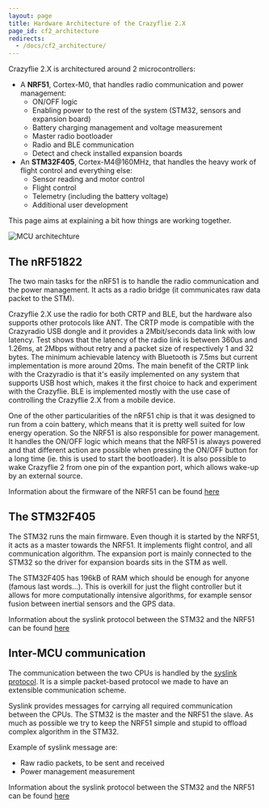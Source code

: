 ```yaml
---
layout: page
title: Hardware Architecture of the Crazyflie 2.X
page_id: cf2_architecture
redirects:
  - /docs/cf2_architecture/
---
```


Crazyflie 2.X is architectured around 2 microcontrollers:

-   A **NRF51**, Cortex-M0, that handles radio communication and power
    management:
    -   ON/OFF logic
    -   Enabling power to the rest of the system (STM32, sensors and
        expansion board)
    -   Battery charging management and voltage measurement
    -   Master radio bootloader
    -   Radio and BLE communication
    -   Detect and check installed expansion boards
-   An **STM32F405**, Cortex-M4\@160MHz, that handles the heavy work of
    flight control and everything else:
    -   Sensor reading and motor control
    -   Flight control
    -   Telemetry (including the battery voltage)
    -   Additional user development

This page aims at explaining a bit how things are working together.

![MCU architechture](/images/documentation/overview/mcu_architecture1.png)

The nRF51822
------------

The two main tasks for the nRF51 is to handle the radio communication
and the power management. It acts as a radio bridge (it communicates raw
data packet to the STM).

Crazyflie 2.X use the radio for both CRTP and BLE, but the hardware also
supports other protocols like ANT. The CRTP mode is compatible with the
Crazyradio USB dongle and it provides a 2Mbit/seconds data link with low
latency. Test shows that the latency of the radio link is between 360us
and 1.26ms, at 2Mbps without retry and a packet size of respectively 1
and 32 bytes. The minimum achievable latency with Bluetooth is 7.5ms but
current implementation is more around 20ms. The main benefit of the CRTP
link with the Crazyradio is that it's easily implemented on any system
that supports USB host which, makes it the first choice to hack and
experiment with the Crazyflie. BLE is implemented mostly with the use
case of controlling the Crazyflie 2.X from a mobile device.

One of the other particularities of the nRF51 chip is that it was
designed to run from a coin battery, which means that it is pretty well
suited for low energy operation. So the NRF51 is also responsible for
power management. It handles the ON/OFF logic which means that the NRF51
is always powered and that different action are possible when pressing
the ON/OFF button for a long time (ie. this is used to start the
bootloader). It is also possible to wake Crazyflie 2 from one pin of the
expantion port, which allows wake-up by an external source.

Information about the firmware of the NRF51 can be found [here](/docs/crazyflie2-nrf-firmware/master/index/)

The STM32F405
-------------

The STM32 runs the main firmware. Even though it is started by the
NRF51, it acts as a master towards the NRF51. It implements flight
control, and all communication algorithm. The expansion port is mainly
connected to the STM32 so the driver for expansion boards sits in the
STM as well.

The STM32F405 has 196kB of RAM which should be enough for anyone (famous
last words...). This is overkill for just the flight controller but it
allows for more computationally intensive algorithms, for example sensor
fusion between inertial sensors and the GPS data.

Information about the syslink protocol between the STM32 and the NRF51 can be found [here](/docs/crazyflie-firmware/master/index/)

Inter-MCU communication
-----------------------

The communication between the two CPUs is handled by the [syslink
protocol](/docs/crazyflie-firmware/master/index/). It is a simple packet-based
protocol we made to have an extensible communication scheme.

Syslink provides messages for carrying all required communication
between the CPUs. The STM32 is the master and the NRF51 the slave. As
much as possible we try to keep the NRF51 simple and stupid to offload
complex algorithm in the STM32.

Example of syslink message are:

-   Raw radio packets, to be sent and received
-   Power management measurement

Information about the syslink protocol between the STM32 and the NRF51 can be found [here](/docs/crazyflie2-nrf-firmware/master/index/)
